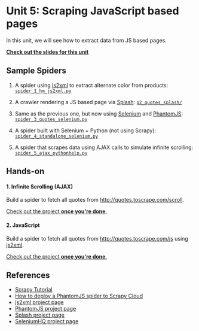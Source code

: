 Unit 5: Scraping JavaScript based pages
=======================================

In this unit, we will see how to extract data from JS based pages.

**[Check out the slides for this unit](https://docs.google.com/presentation/d/1HAMMWLDQ7wbxZVBSiKrsiWVXyt2ok8YcKHRrdQMRVM8/pub?start=false&loop=false&delayms=300000000)**


## Sample Spiders
1. A spider using [js2xml](http://github.com/scrapinghub/js2xml) to extract alternate color from products: [`spider_1_hm_js2xml.py`](spiders/spider_1_hm_js2xml.py)

2. A crawler rendering a JS based page via [Splash](http://github.com/scrapinghub/splash): [`p2_quotes_splash/`](spiders/p2_quotes_splash/)

3. Same as the previous one, but now using [Selenium](http://www.seleniumhq.org) and [PhantomJS](http://phantomjs.org/): [`spider_3_quotes_selenium.py`](spiders/spider_3_quotes_selenium.py)

4. A spider built with Selenium + Python (not using Scrapy): [`spider_4_standalone_selenium.py`](spiders/spider_4_standalone_selenium.py)

5. A spider that scrapes data using AJAX calls to simulate infinite scrolling: [`spider_5_ajax_pythonhelp.py`](spiders/spider_5_ajax_pythonhelp.py)



## Hands-on

#### 1. Infinite Scrolling (AJAX)
Build a spider to fetch all quotes from http://quotes.toscrape.com/scroll.

[Check out the project **once you're done**.](spiders/spider_6_ajax_quotes.py)


#### 2. JavaScript
Build a spider to fetch all quotes from http://quotes.toscrape.com/js using [js2xml](http://github.com/scrapinghub/js2xml).

[Check out the project **once you're done**.](spiders/spider_7_quotes_js2xml.py)


## References
* [Scrapy Tutorial](https://doc.scrapy.org/en/latest/intro/tutorial.html)
* [How to deploy a PhantomJS spider to Scrapy Cloud](https://blog.scrapinghub.com/2016/09/08/how-to-deploy-custom-docker-images-for-your-web-crawlers/)
* [js2xml project page](http://github.com/scrapinghub/js2xml)
* [PhantomJS project page](http://phantomjs.org)
* [Splash project page](http://github.com/scrapinghub/splash)
* [SeleniumHQ project page](http://www.seleniumhq.org)
